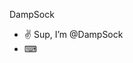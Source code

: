 DampSock

- ✌ Sup, I’m @DampSock
- ⌨

<!---
DampSock/DampSock is a ✨ special ✨ repository because its `README.md` (this file) appears on your GitHub profile.
You can click the Preview link to take a look at your changes.
--->

